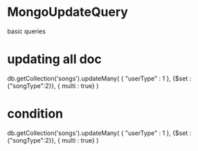 # MongoUpdateQuery
basic queries

# updating all doc 

db.getCollection('songs').updateMany(
    { "userType" : 1 },
    {$set : {"songType":2}},
    { multi : true}
    )
    
# condition
db.getCollection('songs').updateMany(
    { "userType" : 1 },
    {$set : {"songType":2}},
    { multi : true}
    )
